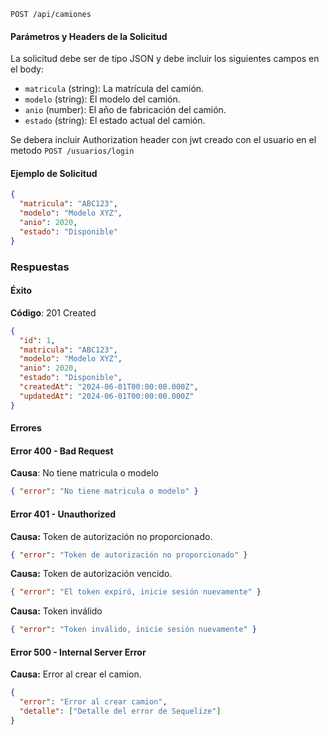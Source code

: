 ```http
POST /api/camiones
```

#### Parámetros y Headers de la Solicitud

La solicitud debe ser de tipo JSON y debe incluir los siguientes campos en el body:

- `matricula` (string): La matrícula del camión.
- `modelo` (string): El modelo del camión.
- `anio` (number): El año de fabricación del camión.
- `estado` (string): El estado actual del camión.

Se debera incluir Authorization header con jwt creado con el usuario en el metodo `POST /usuarios/login`

#### Ejemplo de Solicitud

```json
{
  "matricula": "ABC123",
  "modelo": "Modelo XYZ",
  "anio": 2020,
  "estado": "Disponible"
}
```

### Respuestas

#### Éxito

**Código**: 201 Created

```json
{
  "id": 1,
  "matricula": "ABC123",
  "modelo": "Modelo XYZ",
  "anio": 2020,
  "estado": "Disponible",
  "createdAt": "2024-06-01T00:00:00.000Z",
  "updatedAt": "2024-06-01T00:00:00.000Z"
}
```

#### Errores

#### Error 400 - Bad Request

**Causa**: No tiene matricula o modelo

```json
{ "error": "No tiene matricula o modelo" }
```

#### Error 401 - Unauthorized

**Causa:** Token de autorización no proporcionado.

```json
{ "error": "Token de autorización no proporcionado" }
```

**Causa:** Token de autorización vencido.

```json
{ "error": "El token expiró, inicie sesión nuevamente" }
```

**Causa:** Token inválido

```json
{ "error": "Token inválido, inicie sesión nuevamente" }
```

#### Error 500 - Internal Server Error

**Causa:** Error al crear el camion.

```json
{
  "error": "Error al crear camion",
  "detalle": ["Detalle del error de Sequelize"]
}
```
